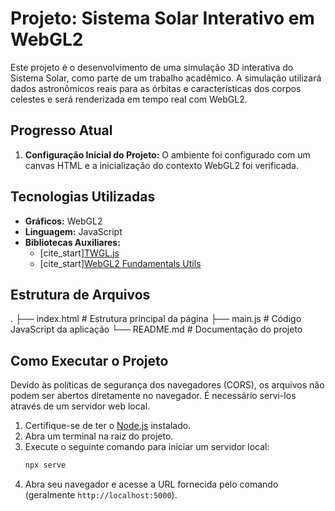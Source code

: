 # Projeto: Sistema Solar Interativo em WebGL2

Este projeto é o desenvolvimento de uma simulação 3D interativa do Sistema Solar, como parte de um trabalho acadêmico. A simulação utilizará dados astronômicos reais para as órbitas e características dos corpos celestes e será renderizada em tempo real com WebGL2.

## Progresso Atual

1.  **Configuração Inicial do Projeto:** O ambiente foi configurado com um canvas HTML e a inicialização do contexto WebGL2 foi verificada.

## Tecnologias Utilizadas

* **Gráficos:** WebGL2
* **Linguagem:** JavaScript
* **Bibliotecas Auxiliares:**
    * [cite_start][TWGL.js](https://twgljs.org/) 
    * [cite_start][WebGL2 Fundamentals Utils](https://webgl2fundamentals.org/) 

## Estrutura de Arquivos
.
├── index.html       # Estrutura principal da página
├── main.js          # Código JavaScript da aplicação
└── README.md        # Documentação do projeto

## Como Executar o Projeto

Devido às políticas de segurança dos navegadores (CORS), os arquivos não podem ser abertos diretamente no navegador. É necessário servi-los através de um servidor web local.

1.  Certifique-se de ter o [Node.js](https://nodejs.org/) instalado.
2.  Abra um terminal na raiz do projeto.
3.  Execute o seguinte comando para iniciar um servidor local:
    ```bash
    npx serve
    ```
4.  Abra seu navegador e acesse a URL fornecida pelo comando (geralmente `http://localhost:5000`).
